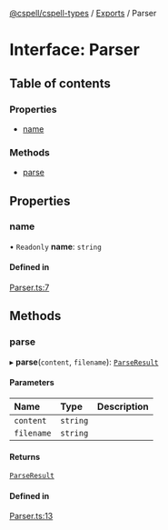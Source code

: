 [@cspell/cspell-types](../README.md) / [Exports](../modules.md) / Parser

# Interface: Parser

## Table of contents

### Properties

- [name](Parser.md#name)

### Methods

- [parse](Parser.md#parse)

## Properties

### name

• `Readonly` **name**: `string`

#### Defined in

[Parser.ts:7](https://github.com/streetsidesoftware/cspell/blob/6865ad5/packages/cspell-types/src/Parser.ts#L7)

## Methods

### parse

▸ **parse**(`content`, `filename`): [`ParseResult`](ParseResult.md)

#### Parameters

| Name | Type | Description |
| :------ | :------ | :------ |
| `content` | `string` |  |
| `filename` | `string` |  |

#### Returns

[`ParseResult`](ParseResult.md)

#### Defined in

[Parser.ts:13](https://github.com/streetsidesoftware/cspell/blob/6865ad5/packages/cspell-types/src/Parser.ts#L13)
